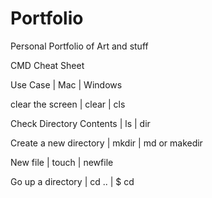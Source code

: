 # Portfolio
Personal Portfolio of Art and stuff


CMD Cheat Sheet

Use Case                       | Mac               | Windows


clear the screen               | clear            | cls

Check Directory Contents       | ls               | dir

Create a new directory         | mkdir            | md or makedir

New file                       | touch            |  newfile

Go up a directory              |  cd ..           |  $ cd
